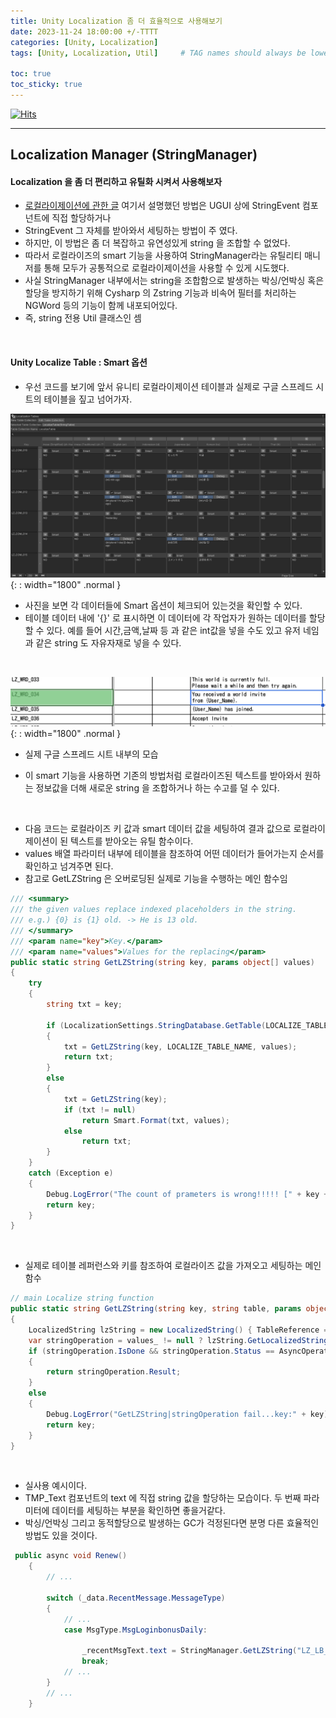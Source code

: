 ```yaml
---
title: Unity Localization 좀 더 효율적으로 사용해보기
date: 2023-11-24 18:00:00 +/-TTTT
categories: [Unity, Localization]
tags: [Unity, Localization, Util]     # TAG names should always be lowercase

toc: true
toc_sticky: true
---
```

[![Hits](https://hits.sh/epheria.github.io.svg?view=today-total&label=visitors)](https://hits.sh/epheria.github.io/)

---

## Localization Manager (StringManager)

#### Localization 을 좀 더 편리하고 유틸화 시켜서 사용해보자

- [로컬라이제이션에 관한 글](https://epheria.github.io/posts/Localization/) 여기서 설명했던 방법은 UGUI 상에 StringEvent 컴포넌트에 직접 할당하거나
- StringEvent 그 자체를 받아와서 세팅하는 방법이 주 였다.
- 하지만, 이 방법은 좀 더 복잡하고 유연성있게 string 을 조합할 수 없었다. 
- 따라서 로컬라이즈의 smart 기능을 사용하여 StringManager라는 유틸리티 매니저를 통해 모두가 공통적으로 로컬라이제이션을 사용할 수 있게 시도했다.
- 사실 StringManager 내부에서는 string을 조합함으로 발생하는 박싱/언박싱 혹은 할당을 방지하기 위해 Cysharp 의 Zstring 기능과 비속어 필터를 처리하는 NGWord 등의 기능이 함께 내포되어있다.
- 즉, string 전용 Util 클래스인 셈

<br>

#### Unity Localize Table : Smart 옵션

- 우선 코드를 보기에 앞서 유니티 로컬라이제이션 테이블과 실제로 구글 스프레드 시트의 테이블을 짚고 넘어가자.

![Desktop View](/assets/img/post/unity/localizeutil01.png){: : width="1800" .normal }

- 사진을 보면 각 데이터들에 Smart 옵션이 체크되어 있는것을 확인할 수 있다.
- 테이블 데이터 내에 '{}' 로 표시하면 이 데이터에 각 작업자가 원하는 데이터를 할당할 수 있다. 예를 들어 시간,금액,날짜 등 과 같은 int값을 넣을 수도 있고 유저 네임과 같은 string 도 자유자재로 넣을 수 있다.

<br>

![Desktop View](/assets/img/post/unity/localizeutil02.png){: : width="1800" .normal }

- 실제 구글 스프레드 시트 내부의 모습

- 이 smart 기능을 사용하면 기존의 방법처럼 로컬라이즈된 텍스트를 받아와서 원하는 정보값을 더해 새로운 string 을 조합하거나 하는 수고를 덜 수 있다.

<br>

- 다음 코드는 로컬라이즈 키 값과 smart 데이터 값을 세팅하여 결과 값으로 로컬라이제이션이 된 텍스트를 받아오는 유틸 함수이다.
- values 배열 파라미터 내부에 테이블을 참조하여 어떤 데이터가 들어가는지 순서를 확인하고 넘겨주면 된다.
- 참고로 GetLZString 은 오버로딩된 실제로 기능을 수행하는 메인 함수임

``` csharp
/// <summary>
/// the given values replace indexed placeholders in the string.
/// e.g.) {0} is {1} old. -> He is 13 old.
/// </summary>
/// <param name="key">Key.</param>
/// <param name="values">Values for the replacing</param>
public static string GetLZString(string key, params object[] values)
{
	try
	{
		string txt = key;
		
		if (LocalizationSettings.StringDatabase.GetTable(LOCALIZE_TABLE_NAME).GetEntry(key).IsSmart)
		{
			txt = GetLZString(key, LOCALIZE_TABLE_NAME, values);
			return txt;
		}
		else
		{
			txt = GetLZString(key);
			if (txt != null)
			    return Smart.Format(txt, values);
			else
			    return txt;
		}
	}
	catch (Exception e)
	{
		Debug.LogError("The count of prameters is wrong!!!!! [" + key + "][" + e.ToString() + "]");
		return key;
	}
}
```
<br>

- 실제로 테이블 레퍼런스와 키를 참조하여 로컬라이즈 값을 가져오고 세팅하는 메인 함수
``` csharp
// main Localize string function
public static string GetLZString(string key, string table, params object[] values_)
{
	LocalizedString lzString = new LocalizedString() { TableReference = table, TableEntryReference = key };
	var stringOperation = values_ != null ? lzString.GetLocalizedStringAsync(values_) : lzString.GetLocalizedStringAsync();
	if (stringOperation.IsDone && stringOperation.Status == AsyncOperationStatus.Succeeded)
	{
		return stringOperation.Result;
	}
	else
	{
		Debug.LogError("GetLZString|stringOperation fail...key:" + key);
		return key;
	}
}
```

<br>

- 실사용 예시이다.
- TMP_Text 컴포넌트의 text 에 직접 string 값을 할당하는 모습이다. 두 번째 파라미터에 데이터를 세팅하는 부분을 확인하면 좋을거같다.
- 박싱/언박싱 그리고 동적할당으로 발생하는 GC가 걱정된다면 분명 다른 효율적인 방법도 있을 것이다.

``` csharp
 public async void Renew()
    {
		// ...

        switch (_data.RecentMessage.MessageType)
        {
			// ...
			case MsgType.MsgLoginbonusDaily:

                _recentMsgText.text = StringManager.GetLZString("LZ_LB_011", new { nn = _data.RecentMessage.Text });
                break;
			// ...
		}
		// ...
	}
```